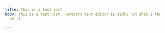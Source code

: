 ```yaml
---
title: This is a test post
body: This is a test post. Forestry text editor is sadly not what I thought it would
  be :(

---
```

